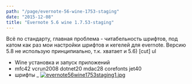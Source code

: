 ```yaml
---
path: "/page/evernote-56-wine-1753-staging"
date: "2015-12-08"
title: "Evernote 5.6 wine 1.7.53-staging"
---
```

Всё по стандарту, главная проблема - читабельность шрифтов, под катом как раз мои настройки шрифтов и кегелей для evernote. Версию 5.8 не использую принципиально, т.к. хватает и 5.6)
[cut]
ul
* Wine установка и запуск приложений
* mfc42 vcrun2008 dotnet20 mdac28 corefonts jet40
* шрифты
_ 
<a href="http://stud.ashcherbakov.ru/uploads/_pages/30/evernote56wine1753staging1.jpg"><img src="http://stud.ashcherbakov.ru/uploads/_pages/30/mini/evernote56wine1753staging1.jpg" alt="evernote56wine1753staging1.jpg" title="evernote56wine1753staging1.jpg"></a>